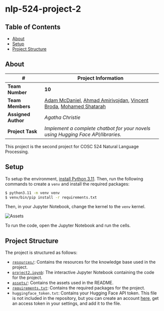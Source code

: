 # nlp-524-project-2

## Table of Contents

- [About](#about)
- [Setup](#setup)
- [Project Structure](#project-structure)

## About

| # | Project Information |
|-|-|
| **Team Number** | **10** |
| **Team Members** | [Adam McDaniel](amcdan23@vols.utk.edu), [Ahmad Amirivojdan](aamirivo@vols.utk.edu), [Vincent Broda](vbroda@vols.utk.edu), [Mohamed Shatarah](mshatara@vols.utk.edu) |
| **Assigned Author** | *Agatha Christie* |
| **Project Task** | *Implement a complete chatbot for your novels using Hugging Face API/libraries.* |

This project is the second project for COSC 524 Natural Language Processing.

## Setup

To setup the environment, [install Python 3.11](https://www.python.org/downloads/release/python-3117/).
Then, run the following commands to create a `venv` and install the required packages:

```bash
$ python3.11 -m venv venv
$ venv/bin/pip install -r requirements.txt
```

Then, in your Jupyter Notebook, change the kernel to the `venv` kernel.

![Assets](assets/change_kernel.png)

To run the code, open the Jupyter Notebook and run the cells.

## Project Structure

The project is structured as follows:

- [`resources/`](resources/): Contains the resources for the knowledge base used in the project.
- [`project2.ipynb`](project2.ipynb): The interactive Jupyter Notebook containing the code for the project.
- [`assets/`](assets/): Contains the assets used in the README.
- [`requirements.txt`](requirements.txt): Contains the required packages for the project.
- `huggingface_token.txt`: Contains your Hugging Face API token. This file is not included in the repository, but you can create an account [here](https://huggingface.co/login), get an access token in your settings, and add it to the file.